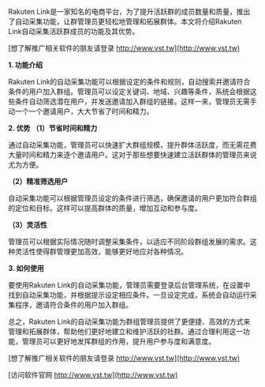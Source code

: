 Rakuten Link是一家知名的电商平台，为了提升活跃群的成员数量和质量，推出了自动采集功能，让群管理员更轻松地管理和拓展群体。本文将介绍Rakuten Link自动采集活跃群成员的功能及其优势。

[想了解推广相关软件的朋友请登录 http://www.vst.tw](http://www.vst.tw)

**1. 功能介绍**

Rakuten Link的自动采集功能可以根据设定的条件和规则，自动搜索并邀请符合条件的用户加入群组。管理员可以设定关键词、地域、兴趣等条件，系统会根据这些条件自动筛选潜在用户，并发送邀请加入群组的链接。这样一来，管理员无需手动一个一个邀请用户，大大节省了时间和精力。

**2. 优势**
**（1）节省时间和精力**

通过自动采集功能，管理员可以快速扩大群组规模，提升群体活跃度，而无需花费大量时间和精力来逐个邀请用户。这对于那些想要快速建立活跃群体的管理员来说尤为方便。

**（2）精准筛选用户**

自动采集功能可以根据管理员设定的条件进行筛选，确保邀请的用户更加符合群组的定位和目标。这样可以提高群体的质量，增加互动和参与度。

**（3）灵活性**

管理员可以根据实际情况随时调整采集条件，以适应不同阶段群组发展的需求。这种灵活性使得群管理更加高效，能够更好地应对各种情况。

**3. 如何使用**

要使用Rakuten Link的自动采集功能，管理员需要登录后台管理系统，在设置中找到自动采集功能，并根据提示设定相应条件。一旦设定完成，系统会自动运行采集程序，邀请符合条件的用户加入群组。

总之，Rakuten Link的自动采集功能为群组管理员提供了更便捷、高效的方式来管理和拓展群体，帮助他们更好地建立和维护活跃的社群。通过合理利用这一功能，管理员可以更好地发挥群组的作用，提升用户参与度和满意度。

[想了解推广相关软件的朋友请登录 http://www.vst.tw](http://www.vst.tw)


[访问软件官网 http://www.vst.tw](http://www.vst.tw)
